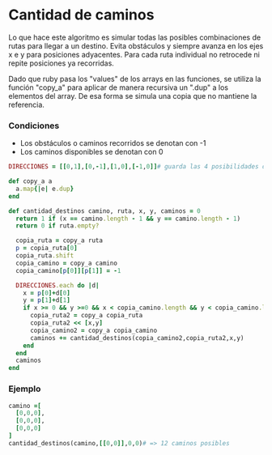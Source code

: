 # Cantidad de caminos
Lo que hace este algoritmo es simular todas las posibles combinaciones de rutas para llegar a un destino. Evita obstáculos y siempre avanza en los ejes x e y para posiciones adyacentes. Para cada ruta individual no retrocede ni repite posiciones ya recorridas.

Dado que ruby pasa los "values" de los arrays en las funciones, se utiliza la función "copy_a" para aplicar de manera recursiva un ".dup" a los elementos del array. De esa forma se simula una copia que no mantiene la referencia.

### Condiciones
* Los obstáculos o caminos recorridos se denotan con -1
* Los caminos disponibles se denotan con 0

```ruby
DIRECCIONES = [[0,1],[0,-1],[1,0],[-1,0]]# guarda las 4 posibilidades de movimientos ←, →, ↓, ↑

def copy_a a 
  a.map{|e| e.dup}
end

def cantidad_destinos camino, ruta, x, y, caminos = 0
  return 1 if (x == camino.length - 1 && y == camino.length - 1)
  return 0 if ruta.empty?

  copia_ruta = copy_a ruta
  p = copia_ruta[0]
  copia_ruta.shift
  copia_camino = copy_a camino
  copia_camino[p[0]][p[1]] = -1

  DIRECCIONES.each do |d|
    x = p[0]+d[0]
    y = p[1]+d[1]
    if x >= 0 && y >=0 && x < copia_camino.length && y < copia_camino.length && copia_camino[x][y] != -1
      copia_ruta2 = copy_a copia_ruta
      copia_ruta2 << [x,y]
      copia_camino2 = copy_a copia_camino
      caminos += cantidad_destinos(copia_camino2,copia_ruta2,x,y)
    end
  end
  caminos
end
```
### Ejemplo
```ruby
camino =[
  [0,0,0],
  [0,0,0],
  [0,0,0]
]
cantidad_destinos(camino,[[0,0]],0,0)# => 12 caminos posibles
```
